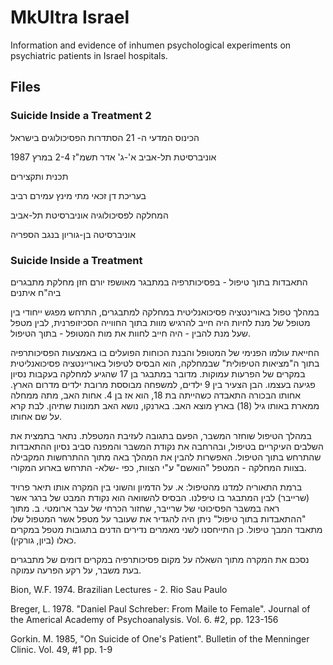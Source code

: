# MkUltra Israel

Information and evidence of inhumen psychological experiments on psychiatric patients in Israel hospitals.

## Files

### Suicide Inside a Treatment 2

הכינוס המדעי ה- 21
הסתדרות הפסיכולוגים בישראל

אוניברסיטת תל-אביב
א'-ג' אדר תשמ"ז
2-4 במרץ 1987

תכנית ותקצירים

בעריכת
דן זכאי מתי מינץ עמירם רביב

המחלקה לפסיכולוגיה
אוניברסיטת תל-אביב

אוניברסיטה בן-גוריון בנגב
הספריה

### Suicide Inside a Treatment 

התאבדות בתוך טיפול - בפסיכותרפיה במתבגר מאושפז
יורם חזן
מחלקת מתבגרים ביה"ח איתנים

במהלך טפול באורינטציה פסיכואנליטית במחלקה למתבגרים, התרחש מפגש ייחודי בין מטופל של מנת לחיות היה חייב להרגיש מוות בתוך החווייה הסכיזופרנית, לבין מטפל שעל מנת להבין - היה חייב לחוות את מות המטופל - בתוך הטיפול.

החייאת עולמו הפנימי של המטופל והבנת הכוחות הפועלים בו באמצעות הפסיכותרפיה בתוך ה"מציאות הטיפולית" שבמחלקה, הוא הבסיס לטיפול באוריינטציה פסיכואנליטית במקרים של הפרעות עמוקות. מדובר במתבגר בן 17 שהגיע למחלקה בעקבות נסיון פגיעה בעצמו. הבן הצעיר בין 9 ילדים, למשפחה מבוססת מרובת ילדים מדרום הארץ.
אחותו הבכורה התאבדה כשהייתה בת 18, הוא אז בן 4. אחות האב, מתה ממחלה ממארת באותו גיל (18) בארץ מוצא האב. בארנקו, נושא האב תמונות שתיהן. לבת קרא על שם אחותו.

במהלך הטיפול שוחזר המשבר, הפעם בתגובה לעזיבת המטפלת. נתאר בתמצית את השלבים העיקריים בטיפול, ובהרחבה את נקודת המשבר והמפנה סביב נסיון ההתאבדות שהתרחש בתוך הטיפול. האפשרות להבין את המהלך באה מתוך ההתרחשות המקבילה בצוות המחלקה - המטפל "הואשם" ע"י הצוות, כפי -שלא- התרחש בארוע המקורי.

ברמת התאוריה למדנו מהטיפול:
א. על הדמיון והשוני בין המקרה אותו תיאר פרויד (שרייבר) לבין המתבגר בו טיפלנו.
הבסיס להשוואה הוא נקודת המבט של ברגר אשר ראה במשבר הפסיכוטי של שרייבר, שחזור הכרחי של עבר ארומטי.
ב. מתוך "ההתאבדות בתוך טיפול" ניתן היה להגדיר את שעובר על מטפל אשר המטפול שלו מתאבד המבך טיפול. כן התייחסנו לשני מאמרים נדירים הדנים בתגובות מטפל במקרים כאלו (ביון, גורקין).

נסכם את המקרה מתוך השאלה על מקום פסיכותרפיה במקרים דומים של מתבגרים בעת משבר, על רקע הפרעה עמוקה.

Bion, W.F. 1974. Brazilian Lectures - 2. Rio Sau Paulo

Breger, L. 1978. "Daniel Paul Schreber: From Maile to Female".
Journal of the Americal Academy of Psychoanalysis. Vol. 6. #2, pp. 123-156

Gorkin. M. 1985, "On Suicide of One's Patient". Bulletin of the Menninger Clinic. Vol. 49, #1 pp. 1-9
